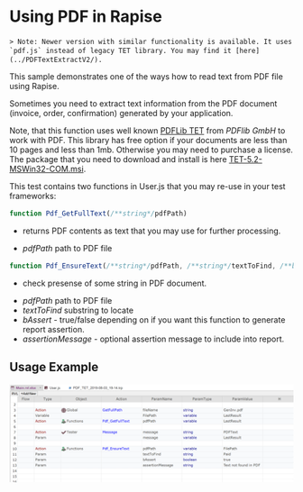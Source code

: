 # Using PDF in Rapise

    > Note: Newer version with similar functionality is available. It uses `pdf.js` instead of legacy TET library. You may find it [here](../PDFTextExtractV2/).

This sample demonstrates one of the ways how to read text from PDF file using Rapise.

Sometimes you need to extract text information from the PDF document (invoice, order, confirmation) generated by your application.

Note, that this function uses well known [PDFLib TET](https://www.pdflib.com/download/tet/) from *PDFlib GmbH* to work with PDF. This library has free option if your documents are less than 10 pages and less than 1mb. Otherwise you may need to purchase a license. The package that you need to download and install is here [TET-5.2-MSWin32-COM.msi](https://www.pdflib.com/binaries/TET/520/TET-5.2-MSWin32-COM.msi).


This test contains two functions in User.js that you may re-use in your test frameworks:


```javascript
function Pdf_GetFullText(/**string*/pdfPath)
```
- returns PDF contents as text that you may use for further processing.
* *pdfPath* path to PDF file


```javascript
function Pdf_EnsureText(/**string*/pdfPath, /**string*/textToFind, /**bool*/bAssert, /**string*/assertionMessage)
```
- check presense of some string in PDF document.
* *pdfPath* path to PDF file
* *textToFind* substring to locate
* *bAssert* - true/false depending on if you want this function to generate report assertion. 
* *assertionMessage* - optional assertion message to include into report.

## Usage Example

![RVL](img/Pdf_Rvl.png)
